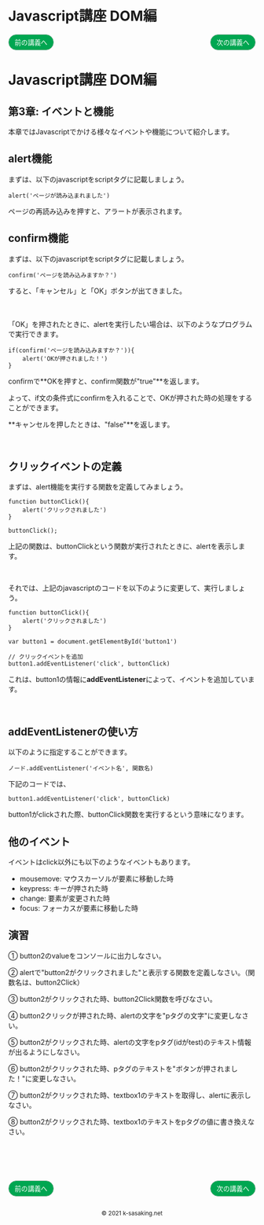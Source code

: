 <style>
.mb {
  margin-bottom: 90px;
}
.mt {
  margin-top: 90px;
}
.box {
  position: relative;
}
.box .box_left {
  position: absolute;
  left: 0;
}
.box .box_right {
  position: absolute;
  right: 0;
}
.btn {
  padding: 6px 12px;
  border-radius: 7em;
  border: solid 1px #ccc;
}
.bg-info {
  background-color: #00a651;
  color: #ffffff;
}
footer {
    text-align: center;
    margin-top: 120px;
    padding: 30px;
}
</style>

# Javascript講座 DOM編

<div class="box mb">
  <a class="box_left" href="dom2.html">
    <button class="btn bg-info">前の講義へ</button>
  </a>
  <a class="box_right" href="game1.html">
    <button class="btn bg-info">次の講義へ</button>
  </a>
</div>

# Javascript講座 DOM編

## 第3章: イベントと機能

本章ではJavascriptでかける様々なイベントや機能について紹介します。

## alert機能
まずは、以下のjavascriptをscriptタグに記載しましょう。

```
alert('ページが読み込まれました')
```


ページの再読み込みを押すと、アラートが表示されます。


## confirm機能
まずは、以下のjavascriptをscriptタグに記載しましょう。

```
confirm('ページを読み込みますか？')
```

すると、「キャンセル」と「OK」ボタンが出てきました。

　<br/>

「OK」を押されたときに、alertを実行したい場合は、以下のようなプログラムで実行できます。

```
if(confirm('ページを読み込みますか？')){
    alert('OKが押されました！')
}
```

confirmで**OKを押すと、confirm関数が"true"**を返します。

よって、if文の条件式にconfirmを入れることで、OKが押された時の処理をすることができます。

**キャンセルを押したときは、"false"**を返します。

<br/>

## クリックイベントの定義
まずは、alert機能を実行する関数を定義してみましょう。

```
function buttonClick(){
    alert('クリックされました')
}

buttonClick();
```

上記の関数は、buttonClickという関数が実行されたときに、alertを表示します。

<br/>

それでは、上記のjavascriptのコードを以下のように変更して、実行しましょう。

```
function buttonClick(){
    alert('クリックされました')
}

var button1 = document.getElementById('button1')

// クリックイベントを追加
button1.addEventListener('click', buttonClick)
```

これは、button1の情報に**addEventListener**によって、イベントを追加しています。


<br/>

## addEventListenerの使い方
以下のように指定することができます。

```
ノード.addEventListener('イベント名', 関数名)
```

下記のコードでは、

```
button1.addEventListener('click', buttonClick)
```

button1がclickされた際、buttonClick関数を実行するという意味になります。


## 他のイベント
イベントはclick以外にも以下のようなイベントもあります。

- mousemove: マウスカーソルが要素に移動した時
- keypress: キーが押された時
- change: 要素が変更された時
- focus: フォーカスが要素に移動した時




##  演習
① button2のvalueをコンソールに出力しなさい。

② alertで"button2がクリックされました"と表示する関数を定義しなさい。（関数名は、button2Click）

③ button2がクリックされた時、button2Click関数を呼びなさい。

④ button2クリックが押された時、alertの文字を"pタグの文字"に変更しなさい。

⑤ button2がクリックされた時、alertの文字をpタグ(idがtest)のテキスト情報が出るようにしなさい。

⑥ button2がクリックされた時、pタグのテキストを"ボタンが押されました！"に変更しなさい。

⑦ button2がクリックされた時、textbox1のテキストを取得し、alertに表示しなさい。

⑧ button2がクリックされた時、textbox1のテキストをpタグの値に書き換えなさい。


<div class="box mt mb">
  <a class="box_left" href="dom2.html">
    <button class="btn bg-info">前の講義へ</button>
  </a>
  <a class="box_right" href="game1.html">
    <button class="btn bg-info">次の講義へ</button>
  </a>
</div>

<footer>
    <small>© 2021 k-sasaking.net</small>
</footer>

